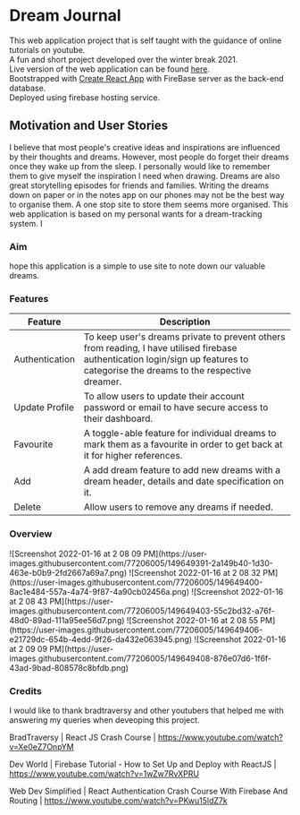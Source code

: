 # Dream Journal

This web application project that is self taught with the guidance of online tutorials on youtube. <br>
A fun and short project developed over the winter break 2021. <br>
Live version of the web application can be found [here](https://dream-journal-bc782.web.app/). <br>
Bootstrapped with [Create React App](https://github.com/facebook/create-react-app) with FireBase server as the back-end database. <br>
Deployed using firebase hosting service. 

## Motivation and User Stories

I believe that most people's creative ideas and inspirations are influenced by their thoughts and dreams. However, most people do forget their dreams once they wake up from the sleep. I personally would like to remember them to give myself the inspiration I need when drawing. Dreams are also great storytelling episodes for friends and families. 
Writing the dreams down on paper or in the notes app on our phones may not be the best way to organise them. A one stop site to store them seems more organised. 
This web application is based on my personal wants for a dream-tracking system. I

### Aim

 hope this application is a simple to use site to note down our valuable dreams.

### Features
Feature | Description
------------ | -------------
Authentication | To keep user's dreams private to prevent others from reading, I have utilised firebase authentication login/sign up features to categorise the dreams to the respective dreamer. 
Update Profile | To allow users to update their account password or email to have secure access to their dashboard. 
Favourite | A toggle-able feature for individual dreams to mark them as a favourite in order to get back at it for higher references.
Add | A add dream feature to add new dreams with a dream header, details and date specification on it. 
Delete | Allow users to remove any dreams if needed.

### Overview
<p float="left">
 ![Screenshot 2022-01-16 at 2 08 09 PM](https://user-images.githubusercontent.com/77206005/149649391-2a149b40-1d30-463e-b0b9-2fd2667a69a7.png)
![Screenshot 2022-01-16 at 2 08 32 PM](https://user-images.githubusercontent.com/77206005/149649400-8ac1e484-557a-4a74-9f87-4a90cb02456a.png)
![Screenshot 2022-01-16 at 2 08 43 PM](https://user-images.githubusercontent.com/77206005/149649403-55c2bd32-a76f-48d0-89ad-111a95ee56d7.png)
![Screenshot 2022-01-16 at 2 08 55 PM](https://user-images.githubusercontent.com/77206005/149649406-e21729dc-654b-4edd-9f26-da432e063945.png)
![Screenshot 2022-01-16 at 2 09 09 PM](https://user-images.githubusercontent.com/77206005/149649408-876e07d6-1f6f-43ad-9bad-808578c8bfdb.png)


### Credits
I would like to thank bradtraversy and other youtubers that helped me with answering my queries when deveoping this project. 

BradTraversy | React JS Crash Course | https://www.youtube.com/watch?v=Xe0eZ7OnpYM

Dev World | Firebase Tutorial - How to Set Up and Deploy with ReactJS | https://www.youtube.com/watch?v=1wZw7RvXPRU

Web Dev Simplified | React Authentication Crash Course With Firebase And Routing | https://www.youtube.com/watch?v=PKwu15ldZ7k
